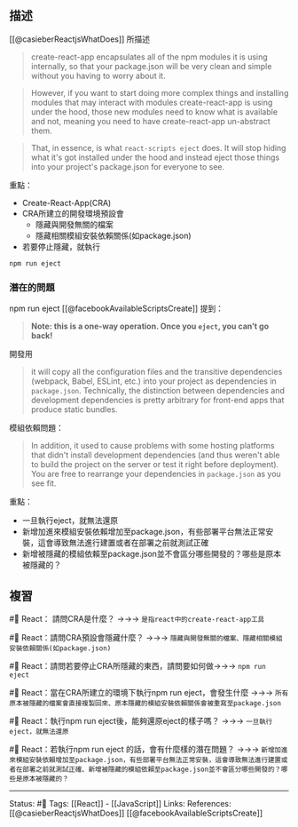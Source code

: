 ## 描述


[[@casieberReactjsWhatDoes]] 所描述
> create-react-app encapsulates all of the npm modules it is using internally, so that your package.json will be very clean and simple without you having to worry about it.

> However, if you want to start doing more complex things and installing modules that may interact with modules create-react-app is using under the hood, those new modules need to know what is available and not, meaning you need to have create-react-app un-abstract them.

> That, in essence, is what `react-scripts eject` does. It will stop hiding what it's got installed under the hood and instead eject those things into your project's package.json for everyone to see.

重點：
- Create-React-App(CRA)
- CRA所建立的開發環境預設會
	- 隱藏與開發無關的檔案
	- 隱藏相關模組安裝依賴關係(如package.json)
- 若要停止隱藏，就執行

```
npm run eject
```

### 潛在的問題

npm run eject
[[@facebookAvailableScriptsCreate]] 提到：
> **Note: this is a one-way operation. Once you `eject`, you can’t go back!**

開發用
> it will copy all the configuration files and the transitive dependencies (webpack, Babel, ESLint, etc.) into your project as dependencies in `package.json`. Technically, the distinction between dependencies and development dependencies is pretty arbitrary for front-end apps that produce static bundles.

模組依賴問題：
> In addition, it used to cause problems with some hosting platforms that didn't install development dependencies (and thus weren't able to build the project on the server or test it right before deployment). You are free to rearrange your dependencies in `package.json` as you see fit.



重點：
- 一旦執行eject，就無法還原
- 新增加進來模組安裝依賴增加至package.json，有些部署平台無法正常安裝，這會導致無法進行建置或者在部署之前就測試正確
- 新增被隱藏的模組依賴至package.json並不會區分哪些開發的？哪些是原本被隱藏的？


## 複習
#🧠 React： 請問CRA是什麼？ ->->-> `是指react中的create-react-app工具`

#🧠 React：請問CRA預設會隱藏什麼？ ->->-> `隱藏與開發無關的檔案、隱藏相關模組安裝依賴關係(如package.json)`

#🧠 React：請問若要停止CRA所隱藏的東西，請問要如何做->->-> `npm run eject`

#🧠 React：當在CRA所建立的環境下執行npm run eject，會發生什麼 ->->-> `所有原本被隱藏的檔案會直接複製回來、原本隱藏的模組安裝依賴關係會被重寫至package.json`

#🧠 React：執行npm run eject後，能夠還原eject的樣子嗎？ ->->-> `一旦執行eject，就無法還原`

#🧠  React：若執行npm run eject 的話，會有什麼樣的潛在問題？ ->->-> `新增加進來模組安裝依賴增加至package.json，有些部署平台無法正常安裝，這會導致無法進行建置或者在部署之前就測試正確、新增被隱藏的模組依賴至package.json並不會區分哪些開發的？哪些是原本被隱藏的？`


---
Status: #🌱 
Tags:
[[React]] - [[JavaScript]]
Links:
References:
[[@casieberReactjsWhatDoes]]
[[@facebookAvailableScriptsCreate]]